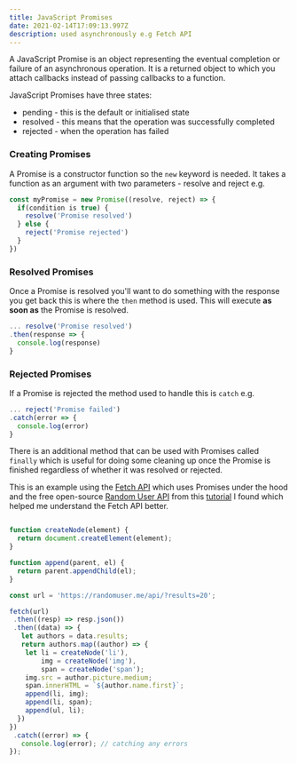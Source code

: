 ```yaml
---
title: JavaScript Promises
date: 2021-02-14T17:09:13.997Z
description: used asynchronously e.g Fetch API
---
```

A JavaScript Promise is an object representing the eventual completion or failure of an asynchronous operation. It is a returned object to which you attach callbacks instead of passing callbacks to a function.

JavaScript Promises have three states:

- pending - this is the default or initialised state
- resolved - this means that the operation was successfully completed
- rejected - when the operation has failed

### Creating Promises

A Promise is a constructor function so the `new` keyword is needed. It takes a function as an argument with two parameters - resolve and reject e.g.

```javascript
const myPromise = new Promise((resolve, reject) => {
  if(condition is true) {
    resolve('Promise resolved')
  } else {
    reject('Promise rejected')
  }
})
```

### Resolved Promises

Once a Promise is resolved you'll want to do something with the response you get back this is where the `then` method is used. This will execute **as soon as** the Promise is resolved.

```javascript
... resolve('Promise resolved')
.then(response => {
  console.log(response)
}
```

### Rejected Promises

If a Promise is rejected the method used to handle this is `catch` e.g.

```javascript
... reject('Promise failed')
.catch(error => {
  console.log(error)
}
```

There is an additional method that can be used with Promises called `finally` which is useful for doing some cleaning up once the Promise is finished regardless of whether it was resolved or rejected.

This is an example using the [Fetch API](https://developer.mozilla.org/en-US/docs/Web/API/Fetch_API) which uses Promises under the hood and the free open-source [Random User API](https://randomuser.me/) from this [tutorial](https://www.digitalocean.com/community/tutorials/how-to-use-the-javascript-fetch-api-to-get-data#how-do-we-use-the-fetch-api) I found which helped me understand the Fetch API better.

```javascript

function createNode(element) {
  return document.createElement(element);
}

function append(parent, el) {
  return parent.appendChild(el);
}

const url = 'https://randomuser.me/api/?results=20';

fetch(url)
 .then((resp) => resp.json())
 .then((data) => {
   let authors = data.results;
   return authors.map((author) => {
    let li = createNode('li'),
        img = createNode('img'),
        span = createNode('span');
    img.src = author.picture.medium;
    span.innerHTML = `${author.name.first}`;
    append(li, img);
    append(li, span);
    append(ul, li);
  })
})
 .catch((error) => {
   console.log(error); // catching any errors
});
```